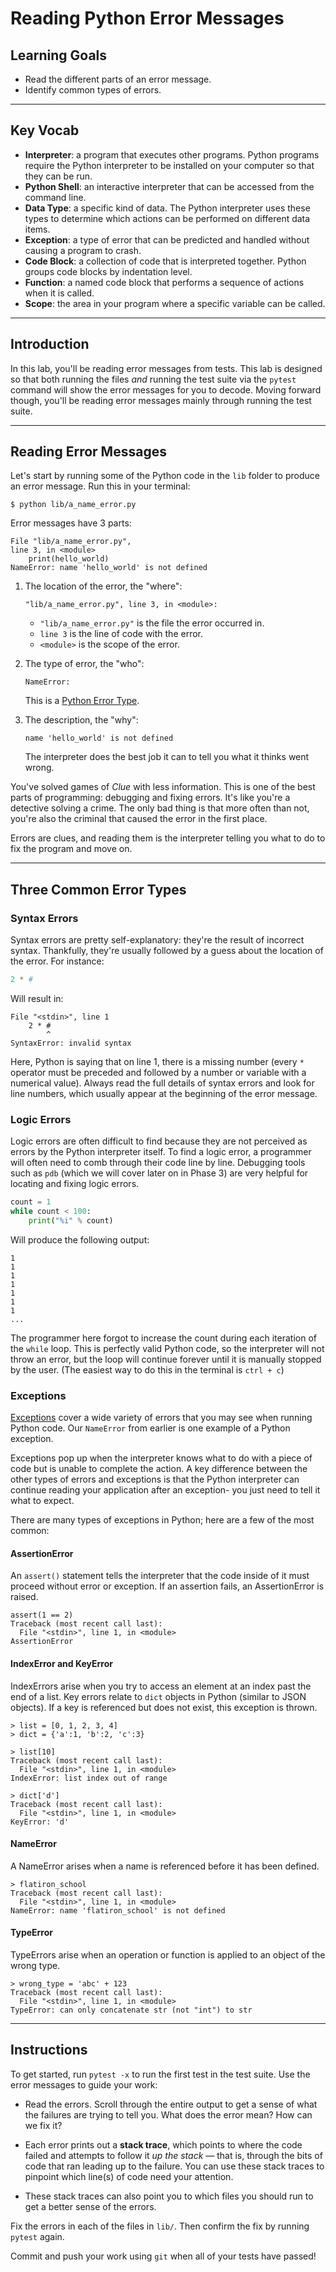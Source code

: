 # Reading Python Error Messages

## Learning Goals

- Read the different parts of an error message.
- Identify common types of errors.

***

## Key Vocab

- **Interpreter**: a program that executes other programs. Python programs
require the Python interpreter to be installed on your computer so that they
can be run.
- **Python Shell**: an interactive interpreter that can be accessed from the
command line.
- **Data Type**: a specific kind of data. The Python interpreter uses these
types to determine which actions can be performed on different data items.
- **Exception**: a type of error that can be predicted and handled without
causing a program to crash.
- **Code Block**: a collection of code that is interpreted together. Python
groups code blocks by indentation level.
- **Function**: a named code block that performs a sequence of actions when it
is called.
- **Scope**: the area in your program where a specific variable can be called.

***

## Introduction

In this lab, you'll be reading error messages from tests. This lab is designed
so that both running the files _and_ running the test suite via the `pytest`
command will show the error messages for you to decode. Moving forward though,
you'll be reading error messages mainly through running the test suite.

***

## Reading Error Messages

Let's start by running some of the Python code in the `lib` folder to produce an
error message. Run this in your terminal:

```console
$ python lib/a_name_error.py
```

Error messages have 3 parts:

```console
File "lib/a_name_error.py",
line 3, in <module>
    print(hello_world)
NameError: name 'hello_world' is not defined
```

1. The location of the error, the "where":

   ```console
   "lib/a_name_error.py", line 3, in <module>:
   ```

   - `"lib/a_name_error.py"` is the file the error occurred in.
   - `line 3` is the line of code with the error.
   - `<module>` is the scope of the error.

2. The type of error, the "who":

   ```console
   NameError:
   ```

   This is a [Python Error Type](https://docs.python.org/3/tutorial/errors.html).

3. The description, the "why":

   ```console
   name 'hello_world' is not defined
   ```

   The interpreter does the best job it can to tell you what it thinks went wrong.

You've solved games of _Clue_ with less information. This is one of the best
parts of programming: debugging and fixing errors. It's like you're a detective
solving a crime. The only bad thing is that more often than not, you're also the
criminal that caused the error in the first place.

Errors are clues, and reading them is the interpreter telling you what to do to
fix the program and move on.

***

## Three Common Error Types

### Syntax Errors

Syntax errors are pretty self-explanatory: they're the result of incorrect
syntax. Thankfully, they're usually followed by a guess about the location of
the error. For instance:

```py
2 * #
```

Will result in:

```console
File "<stdin>", line 1
    2 * #
        ^
SyntaxError: invalid syntax
```

Here, Python is saying that on line 1, there is a missing number (every `*`
operator must be preceded and followed by a number or variable with a numerical
value). Always read the full details of syntax errors and look for line numbers,
which usually appear at the beginning of the error message.

### Logic Errors

Logic errors are often difficult to find because they are not perceived as
errors by the Python interpreter itself. To find a logic error, a programmer
will often need to comb through their code line by line. Debugging tools such
as `pdb` (which we will cover later on in Phase 3) are very helpful for
locating and fixing logic errors.

```py
count = 1
while count < 100:
    print("%i" % count)
```

Will produce the following output:

```console
1
1
1
1
1
1
1
...
```

The programmer here forgot to increase the count during each iteration of the
`while` loop. This is perfectly valid Python code, so the interpreter will not
throw an error, but the loop will continue forever until it is manually
stopped by the user. (The easiest way to do this in the terminal is `ctrl + c`)

### Exceptions

[Exceptions](https://docs.python.org/3/library/exceptions.html) cover a wide
variety of errors that you may see when running Python code. Our `NameError`
from earlier is one example of a Python exception.

Exceptions pop up when the interpreter knows what to do with a piece of code
but is unable to complete the action. A key difference between the other types
of errors and exceptions is that the Python interpreter can continue reading
your application after an exception- you just need to tell it what to expect.

There are many types of exceptions in Python; here are a few of the most
common:

#### AssertionError

An `assert()` statement tells the interpreter that the code inside of it must
proceed without error or exception. If an assertion fails, an AssertionError is
raised.

```console
assert(1 == 2)
Traceback (most recent call last):
  File "<stdin>", line 1, in <module>
AssertionError
```

#### IndexError and KeyError

IndexErrors arise when you try to access an element at an index past the end of
a list. Key errors relate to `dict` objects in Python (similar to JSON
objects). If a key is referenced but does not exist, this exception is thrown.

```console
> list = [0, 1, 2, 3, 4]
> dict = {'a':1, 'b':2, 'c':3}

> list[10]
Traceback (most recent call last):
  File "<stdin>", line 1, in <module>
IndexError: list index out of range

> dict['d']
Traceback (most recent call last):
  File "<stdin>", line 1, in <module>
KeyError: 'd'
```

#### NameError

A NameError arises when a name is referenced before it has been defined.

```console
> flatiron_school
Traceback (most recent call last):
  File "<stdin>", line 1, in <module>
NameError: name 'flatiron_school' is not defined
```

#### TypeError

TypeErrors arise when an operation or function is applied to an object of the
wrong type.

```console
> wrong_type = 'abc' + 123
Traceback (most recent call last):
  File "<stdin>", line 1, in <module>
TypeError: can only concatenate str (not "int") to str
```

***

## Instructions

To get started, run `pytest -x` to run the first test in the test suite.
Use the error messages to guide your work:

- Read the errors. Scroll through the entire output to get a sense of what the
  failures are trying to tell you. What does the error mean? How can we fix it?

- Each error prints out a **stack trace**, which points to where the code failed
  and attempts to follow it _up the stack_ — that is, through the bits of
  code that ran leading up to the failure. You can use these stack traces to
  pinpoint which line(s) of code need your attention.

- These stack traces can also point you to which files you should run to get a
  better sense of the errors.

Fix the errors in each of the files in `lib/`. Then confirm the fix by running
`pytest` again.

Commit and push your work using `git` when all of your tests have passed!
